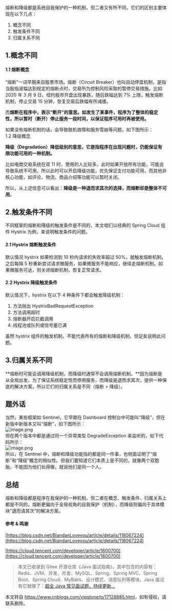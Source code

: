 熔断和降级都是系统自我保护的一种机制，但二者又有所不同，它们的区别主要体现在以下几点：

1.  概念不同
2.  触发条件不同
3.  归属关系不同

1.概念不同
------

#### 1.1 熔断概念

“熔断”一词早期来自股票市场。熔断（Circuit Breaker）也叫自动停盘机制，是指当股指波幅达到规定的熔断点时，交易所为控制风险采取的暂停交易措施。比如 2020 年 3 月 9 日，纽约股市开盘出现暴跌，随后跌幅达到 7% 上限，触发熔断机制，停止交易 15 分钟，恢复交易后跌幅有所减缓。

而**熔断在程序中，表示“断开”的意思。如发生了某事件，程序为了整体的稳定性，所以暂时（断开）停止服务一段时间，以保证程序可用时再被使用。**

如果没有熔断机制的话，会导致联机故障和服务雪崩等问题，如下图所示：  
1.2 降级概念

**降级（Degradation）降低级别的意思，它是指程序在出现问题时，仍能保证有限功能可用的一种机制。**

比如电商交易系统在双 11 时，使用的人比较多，此时如果开放所有功能，可能会导致系统不可用，所以此时可以开启降级功能，优先保证支付功能可用，而其他非核心功能，如评论、物流、商品介绍等功能可以暂时关闭。

所以，从上述信息可以看出：**降级是一种退而求其次的选择，而熔断却是整体不可用**。

2.触发条件不同
--------

不同框架的熔断和降级的触发条件是不同的，本文咱们以经典的 Spring Cloud 组件 Hystrix 为例，来说明触发条件的问题。

#### 2.1 Hystrix 熔断触发条件

默认情况 hystrix 如果检测到 10 秒内请求的失败率超过 50%，就触发熔断机制。之后每隔 5 秒重新尝试请求微服务，如果微服务不能响应，继续走熔断机制。如果微服务可达，则关闭熔断机制，恢复正常请求。  


#### 2.2 Hystrix 降级触发条件

默认情况下，hystrix 在以下 4 种条件下都会触发降级机制：

1.  方法抛出 HystrixBadRequestException
2.  方法调用超时
3.  熔断器开启拦截调用
4.  线程池或队列或信号量已满

虽然 hystrix 组件的触发机制，不能代表所有的熔断和降级机制，但足矣说明此问题。

3.归属关系不同
--------

**熔断时可能会调用降级机制，而降级时通常不会调用熔断机制。**因为熔断是从全局出发，为了保证系统稳定性而停用服务，而降级是退而求其次，提供一种保底的解决方案，所以它们的归属关系是不同（熔断 > 降级）。

题外话
---

当然，某些框架如 Sentinel，它早期在 Dashboard 控制台中可能叫“降级”，但在新版中新版本又叫“熔断”，如下图所示：  
![image.png](https://cdn.nlark.com/yuque/0/2023/png/92791/1676536073962-58abcf3e-4d90-4d36-a57d-dcf5f9669c3f.png#averageHue=%23f8f6f6&clientId=u665f2003-7f22-4&from=paste&height=521&id=u2f5d3bb0&name=image.png&originHeight=930&originWidth=1228&originalType=binary&ratio=1.7850000858306885&rotation=0&showTitle=false&size=86143&status=done&style=none&taskId=u3af40b12-9205-47de-af90-7ce2340c961&title=&width=687.9551489929053)  
但在两个版本中都是通过同一个异常类型 DegradeException 来监听的，如下代码所示：  
![image.png](https://cdn.nlark.com/yuque/0/2023/png/92791/1676536185697-8938f546-2918-4d52-a45d-0928894e71ab.png#averageHue=%232e2c2b&clientId=u665f2003-7f22-4&from=paste&height=589&id=u9160934a&name=image.png&originHeight=1052&originWidth=1723&originalType=binary&ratio=1.7850000858306885&rotation=0&showTitle=false&size=209197&status=done&style=none&taskId=ua54d471a-6388-43d3-bf8a-2d1b35406d7&title=&width=965.2660600283191)  
所以，在 Sentinel 中，熔断和降级功能指的都是同一件事，也侧面证明了“熔断”和“降级”概念的相似性。但我们要知道它们本质上是不同的，就像两个双胞胎，不能因为他们长得像，就说他们是同一个人。

总结
--

熔断和降级都是程序在我保护的一种机制，但二者在概念、触发条件、归属关系上都是不同的。熔断更偏向于全局视角的自我保护（机制），而降级则偏向于具体模块“退而请其次”的解决方案。

#### 参考 & 鸣谢

[https://blog.csdn.net/BiandanLoveyou/article/details/118067224](https://blog.csdn.net/BiandanLoveyou/article/details/118067224)

[https://cloud.tencent.com/developer/article/1600700](https://cloud.tencent.com/developer/article/1600700)

> 本文已收录到 Gitee 开源仓库《Java 面试指南》，其中包含的内容有：Redis、JVM、并发、并发、MySQL、Spring、Spring MVC、Spring Boot、Spring Cloud、MyBatis、设计模式、消息队列等模块。Java 面试有它就够了：[超全 Java 常见面试题，持续更新...](https://gitee.com/mydb/interview)

本文转自 <https://www.cnblogs.com/vipstone/p/17128885.html>，如有侵权，请联系删除。